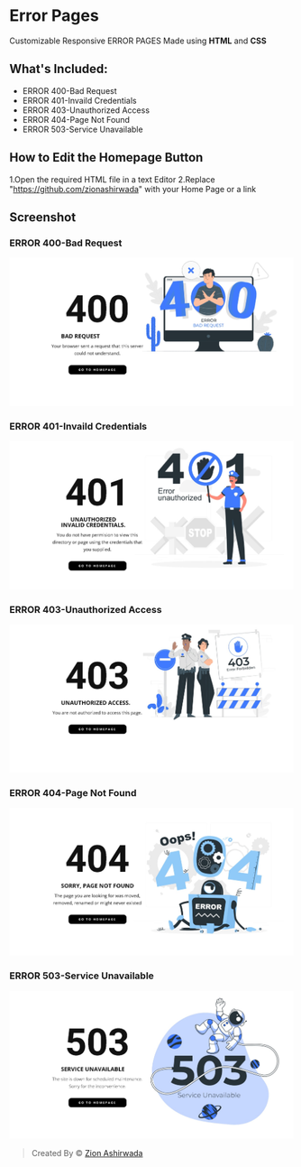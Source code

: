 # Error Pages
Customizable Responsive ERROR PAGES Made using **HTML** and **CSS**

## What's Included:
- ERROR 400-Bad Request
- ERROR 401-Invaild Credentials
- ERROR 403-Unauthorized Access
- ERROR 404-Page Not Found
- ERROR 503-Service Unavailable

## How to Edit the Homepage Button
1.Open the required HTML file in a text Editor 
2.Replace "https://github.com/zionashirwada" with your Home Page or a link

## Screenshot

 ### ERROR 400-Bad Request
![This is an image](https://github.com/zionashirwada/ErrorPages/blob/main/Screenshots/400.jpeg)
  ### ERROR 401-Invaild Credentials
![This is an image](https://github.com/zionashirwada/ErrorPages/blob/main/Screenshots/401.jpeg)
 ### ERROR 403-Unauthorized Access
![This is an image](https://github.com/zionashirwada/ErrorPages/blob/main/Screenshots/403.jpeg)
 ### ERROR 404-Page Not Found
![This is an image](https://github.com/zionashirwada/ErrorPages/blob/main/Screenshots/404.jpeg)
 ### ERROR 503-Service Unavailable
![This is an image](https://github.com/zionashirwada/ErrorPages/blob/main/Screenshots/503.jpeg)

 
 
 
 
 
 
>Created By © [Zion Ashirwada](https://github.com/zionashirwada)
